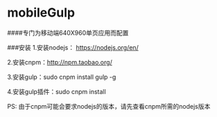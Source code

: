 # mobileGulp
####专门为移动端640X960单页应用而配置

###安装
1.安装nodejs： https://nodejs.org/en/

2.安装cnpm：http://npm.taobao.org/

3.安装gulp：sudo cnpm install gulp -g

4.安装gulp插件：sudo cnpm install

PS:
	由于cnpm可能会要求nodejs的版本，请先查看cnpm所需的nodejs版本
